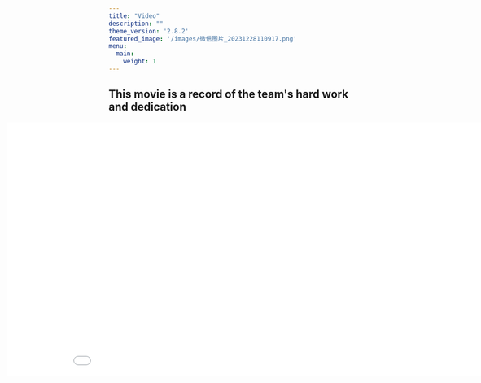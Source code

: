 ```yaml
---
title: "Video"
description: ""
theme_version: '2.8.2'
featured_image: '/images/微信图片_20231228110917.png'
menu:
  main:
    weight: 1
---
```

## This movie is a record of the team's hard work and dedication
<iframe src="//player.bilibili.com/player.html?aid=707944288&bvid=BV1dQ4y1E7hT&cid=1383666379&p=1" style="width: 950px;margin-left: -200px;height: 500px" scrolling="no" border="0" frameborder="no" framespacing="0" allowfullscreen="true"> </iframe>

